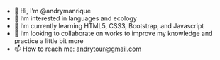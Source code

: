 - 👋 Hi, I’m @andrymanrique
- 👀 I’m interested in languages and ecology 
- 🌱 I’m currently learning HTML5, CSS3, Bootstrap, and Javascript
- 💞️ I’m looking to collaborate on works to improve my knowledge and practice a little bit more
- 📫 How to reach me: andrytour@gmail.com

<!---
andrymanrique/andrymanrique is a ✨ special ✨ repository because its `README.md` (this file) appears on your GitHub profile.
You can click the Preview link to take a look at your changes.
--->
